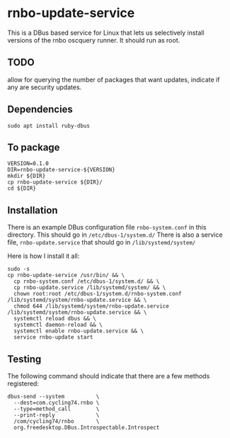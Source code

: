 # rnbo-update-service

This is a DBus based service for Linux that lets us selectively install versions of the rnbo oscquery runner.
It should run as root.

## TODO

allow for querying the number of packages that want updates, indicate if any are security updates.

## Dependencies

```shell
sudo apt install ruby-dbus
```

## To package

```shell
VERSION=0.1.0
DIR=rnbo-update-service-${VERSION}
mkdir ${DIR}
cp rnbo-update-service ${DIR}/
cd ${DIR}
```

## Installation

There is an example DBus configuration file `rnbo-system.conf` in this directory.
This should go in `/etc/dbus-1/system.d/`
There is also a service file, `rnbo-update.service` that should go in `/lib/systemd/system/`

Here is how I install it all:

```shell
sudo -s
cp rnbo-update-service /usr/bin/ && \
  cp rnbo-system.conf /etc/dbus-1/system.d/ && \
  cp rnbo-update.service /lib/systemd/system/ && \
  chown root:root /etc/dbus-1/system.d/rnbo-system.conf /lib/systemd/system/rnbo-update.service && \
  chmod 644 /lib/systemd/system/rnbo-update.service  /lib/systemd/system/rnbo-update.service && \
  systemctl reload dbus && \
  systemctl daemon-reload && \
  systemctl enable rnbo-update.service && \
  service rnbo-update start
```

## Testing

The following command should indicate that there are a few methods registered:

```shell
dbus-send --system          \
  --dest=com.cycling74.rnbo \
  --type=method_call        \
  --print-reply             \
  /com/cycling74/rnbo       \
  org.freedesktop.DBus.Introspectable.Introspect
```

